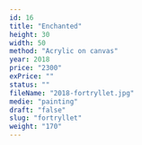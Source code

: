 ```yaml
---
id: 16
title: "Enchanted"
height: 30
width: 50
method: "Acrylic on canvas"
year: 2018
price: "2300"
exPrice: ""
status: ""
fileName: "2018-fortryllet.jpg"
medie: "painting"
draft: "false"
slug: "fortryllet"
weight: "170"
---
```

